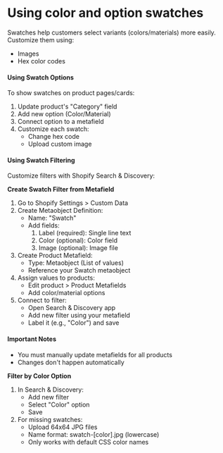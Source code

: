 # Using color and option swatches

Swatches help customers select variants (colors/materials) more easily. Customize them using:

* Images
* Hex color codes

#### Using Swatch Options

To show swatches on product pages/cards:

1. Update product's "Category" field
2. Add new option (Color/Material)
3. Connect option to a metafield
4. Customize each swatch:
   * Change hex code
   * Upload custom image

#### Using Swatch Filtering

Customize filters with Shopify Search & Discovery:

**Create Swatch Filter from Metafield**

1. Go to Shopify Settings > Custom Data
2. Create Metaobject Definition:
   * Name: "Swatch"
   * Add fields:
     1. Label (required): Single line text
     2. Color (optional): Color field
     3. Image (optional): Image file
3. Create Product Metafield:
   * Type: Metaobject (List of values)
   * Reference your Swatch metaobject
4. Assign values to products:
   * Edit product > Product Metafields
   * Add color/material options
5. Connect to filter:
   * Open Search & Discovery app
   * Add new filter using your metafield
   * Label it (e.g., "Color") and save

#### Important Notes

* You must manually update metafields for all products
* Changes don't happen automatically

**Filter by Color Option**

1. In Search & Discovery:
   * Add new filter
   * Select "Color" option
   * Save
2. For missing swatches:
   * Upload 64x64 JPG files
   * Name format: swatch-\[color].jpg (lowercase)
   * Only works with default CSS color names
